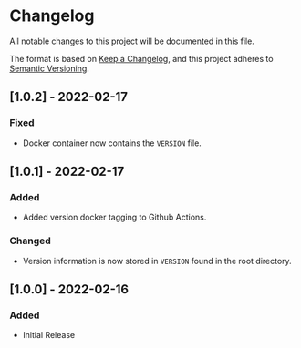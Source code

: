 # Changelog

All notable changes to this project will be documented in this file.

The format is based on [Keep a Changelog](https://keepachangelog.com/en/1.0.0/), and this project adheres to [Semantic Versioning](https://semver.org/spec/v2.0.0.html).

## [1.0.2] - 2022-02-17

### Fixed
- Docker container now contains the `VERSION` file.

## [1.0.1] - 2022-02-17

### Added
- Added version docker tagging to Github Actions.

### Changed
- Version information is now stored in `VERSION` found in the root directory.

## [1.0.0] - 2022-02-16

### Added
- Initial Release